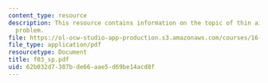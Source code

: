 ```yaml
---
content_type: resource
description: This resource contains information on the topic of thin airfoil analysis
  problem.
file: https://ol-ocw-studio-app-production.s3.amazonaws.com/courses/16-01-unified-engineering-i-ii-iii-iv-fall-2005-spring-2006/62b032d7387bde66aae5d69be14acd8f_f03_sp.pdf
file_type: application/pdf
resourcetype: Document
title: f03_sp.pdf
uid: 62b032d7-387b-de66-aae5-d69be14acd8f
---
```

